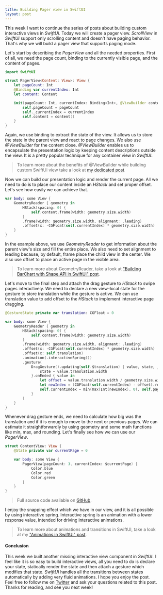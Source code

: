 ```yaml
---
title: Building Pager view in SwiftUI
layout: post
---
```


This week I want to continue the series of posts about building custom interactive views in *SwiftUI*. Today we will create a pager view. *ScrollView* in *SwiftUI* support only scrolling content and doesn't have paging behavior. That's why we will build a pager view that supports paging mode.

Let's start by describing the *PagerView* and all the needed properties. First of all, we need the page count, binding to the currently visible page, and the content of pages.

```swift
import SwiftUI

struct PagerView<Content: View>: View {
    let pageCount: Int
    @Binding var currentIndex: Int
    let content: Content

    init(pageCount: Int, currentIndex: Binding<Int>, @ViewBuilder content: () -> Content) {
        self.pageCount = pageCount
        self._currentIndex = currentIndex
        self.content = content()
    }
}
```

Again, we use binding to extract the state of the view. It allows us to store the state in the parent view and react to page changes. We also use *@ViewBuilder* for the content close. *@ViewBuilder* enables us to encapsulate the presentation logic by keeping content descriptions outside the view. It is a pretty popular technique for any container view in *SwiftUI*.

> To learn more about the benefits of @ViewBuilder while building custom SwiftUI view take a look at [my dedicated post](/2019/12/18/the-power-of-viewbuilder-in-swiftui/).

Now we can build our presentation logic and render the current page. All we need to do is to place our content inside an *HStack* and set proper offset. Let's see how easily we can achieve that.

```swift
var body: some View {
    GeometryReader { geometry in
        HStack(spacing: 0) {
            self.content.frame(width: geometry.size.width)
        }
        .frame(width: geometry.size.width, alignment: .leading)
        .offset(x: -CGFloat(self.currentIndex) * geometry.size.width)
    }
}
```

In the example above, we use *GeometryReader* to get information about the parent view's size and fill the entire place. We also need to set alignment to leading because, by default, frame place the child view in the center. We also use offset to place an active page in the visible area.

> To learn more about GeometryReader, take a look at ["Building BarChart with Shape API in SwiftUI" post](/2019/08/14/building-barchart-with-shape-api-in-swiftui/).

Let's move to the final step and attach the drag gesture to *HStack* to swipe pages interactively. We need to declare a new view-local state for the gesture to store translation while the gesture is active. We can use translation value to add offset to the *HStack* to implement interactive page dragging.

```swift
@GestureState private var translation: CGFloat = 0

var body: some View {
    GeometryReader { geometry in
        HStack(spacing: 0) {
            self.content.frame(width: geometry.size.width)
        }
        .frame(width: geometry.size.width, alignment: .leading)
        .offset(x: -CGFloat(self.currentIndex) * geometry.size.width)
        .offset(x: self.translation)
        .animation(.interactiveSpring())
        .gesture(
            DragGesture().updating(self.$translation) { value, state, _ in
                state = value.translation.width
            }.onEnded { value in
                let offset = value.translation.width / geometry.size.width
                let newIndex = (CGFloat(self.currentIndex) - offset).rounded()
                self.currentIndex = min(max(Int(newIndex), 0), self.pageCount - 1)
            }
        )
    }
}
```

Whenever drag gesture ends, we need to calculate how big was the translation and if it is enough to move to the next or previous pages. We can estimate it straightforwardly by using geometry and some math functions like min, max, and rounding. Let's finally see how we can use our *PagerView*.

```swift
struct ContentView: View {
    @State private var currentPage = 0

    var body: some View {
        PagerView(pageCount: 3, currentIndex: $currentPage) {
            Color.blue
            Color.red
            Color.green
        }
    }
}
```

> Full source code available on [GitHub](https://gist.github.com/mecid/e0d4d6652ccc8b5737449a01ee8cbc6f).

I enjoy the snapping effect which we have in our view, and it is all possible by using interactive spring. Interactive spring is an animation with a lower response value, intended for driving interactive animations.

> To learn more about animations and transitions in SwiftUI, take a look at my ["Animations in SwiftUI" post](/2019/06/26/animations-in-swiftui/).

#### Conclusion
This week we built another missing interactive view component in *SwiftUI*. I feel like it is so easy to build interactive views, all you need to do is declare your state, statically render the state and then attach a gesture which modifies that state. *SwiftUI* handles all the transitions between states automatically by adding very fluid animations. I hope you enjoy the post. Feel free to follow me on [Twitter](https://twitter.com/mecid) and ask your questions related to this post. Thanks for reading, and see you next week! 